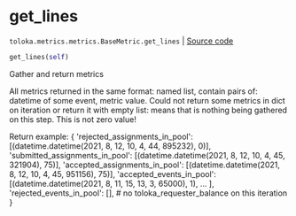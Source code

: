# get_lines
`toloka.metrics.metrics.BaseMetric.get_lines` | [Source code](https://github.com/Toloka/toloka-kit/blob/v0.1.26/src/metrics/metrics.py#L70)

```python
get_lines(self)
```

Gather and return metrics


All metrics returned in the same format: named list, contain pairs of: datetime of some event, metric value.
Could not return some metrics in dict on iteration or return it with empty list:
means that is nothing being gathered on this step. This is not zero value!

Return example:
{
    'rejected_assignments_in_pool': [(datetime.datetime(2021, 8, 12, 10, 4, 44, 895232), 0)],
    'submitted_assignments_in_pool': [(datetime.datetime(2021, 8, 12, 10, 4, 45, 321904), 75)],
    'accepted_assignments_in_pool': [(datetime.datetime(2021, 8, 12, 10, 4, 45, 951156), 75)],
    'accepted_events_in_pool': [(datetime.datetime(2021, 8, 11, 15, 13, 3, 65000), 1), ... ],
    'rejected_events_in_pool': [],
    # no toloka_requester_balance on this iteration
}

